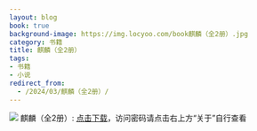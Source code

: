 ```yaml
---
layout: blog
book: true
background-image: https://img.locyoo.com/book麒麟（全2册）.jpg
category: 书籍
title: 麒麟（全2册）
tags:
- 书籍
- 小说
redirect_from:
  - /2024/03/麒麟（全2册）/
---
```

![](https://img.locyoo.com/book麒麟（全2册）.jpg)
麒麟（全2册）: <a name = "ref1" href="https://url18.ctfile.com/f/50983618-1380049132-c34b94?p=3619">点击下载</a>，访问密码请点击右上方“关于”自行查看